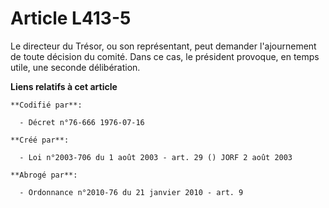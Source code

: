 # Article L413-5

Le directeur du Trésor, ou son représentant, peut demander l'ajournement de toute décision du comité. Dans ce cas, le
président provoque, en temps utile, une seconde délibération.

**Liens relatifs à cet article**

	**Codifié par**:

	  - Décret n°76-666 1976-07-16

	**Créé par**:

	  - Loi n°2003-706 du 1 août 2003 - art. 29 () JORF 2 août 2003

	**Abrogé par**:

	  - Ordonnance n°2010-76 du 21 janvier 2010 - art. 9
